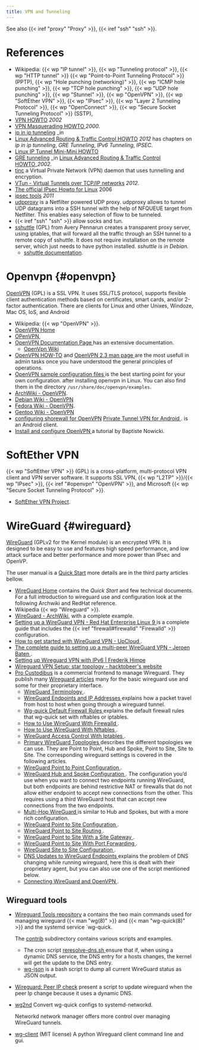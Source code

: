 ```yaml
---
title: VPN and Tunneling
---
```


See also {{< iref "proxy" "Proxy" >}}, {{< iref "ssh" "ssh" >}}.

# References
-   Wikipedia: {{< wp "IP tunnel" >}}, {{< wp "Tunneling protocol" >}}, {{< wp "HTTP tunnel" >}}
    {{< wp "Point-to-Point Tunneling Protocol" >}} (PPTP),
    {{< wp "Hole punching (networking)" >}}, {{< wp "ICMP hole punching" >}},
    {{< wp "TCP hole punching" >}}, {{< wp "UDP hole punching" >}}, {{< wp "Stunnel" >}},
    {{< wp "OpenVPN" >}}, {{< wp "SoftEther VPN" >}}, {{< wp "IPsec" >}},
    {{< wp "Layer 2 Tunneling Protocol" >}}, {{< wp "OpenConnect" >}},
    {{< wp "Secure Socket Tunneling Protocol" >}} (SSTP),
-   [VPN HOWTO](http://www.tldp.org/HOWTO/VPN-HOWTO.html) _2002_
-   [VPN Masquerading HOWTO
    ](http://www.tldp.org/HOWTO/VPN-Masquerade-HOWTO.html) _2000_.
-   [ip in ip tunneling](http://lartc.org/howto/lartc.tunnel.ip-ip.html) _in
-   [Linux Advanced Routing & Traffic Control HOWTO](http://lartc.org/howto/)
    _2012_ has chapters on _ip in ip tunneling_, _GRE Tunneling_, _IPv6 Tunneling_,
    _IPSEC_.
-   [Linux IP Tunnel Mini-Mini HOWTO](http://linas.org/linux/iptunnel.html)
-   [GRE tunneling](http://lartc.org/howto/lartc.tunnel.gre.html) _in
    [Linux Advanced Routing & Traffic Control HOWTO](http://lartc.org/howto/)__2002_.
-   [tinc](http://www.tinc-vpn.org/) a Virtual Private Network (VPN)
    daemon that uses tunnelling and encryption.
-   [VTun - Virtual Tunnels over TCP/IP networks](http://vtun.sourceforge.net/) _2012_.
-   [The official IPsec Howto for Linux](http://www.ipsec-howto.org/) 2006
-   [ipsec tools](http://ipsec-tools.sourceforge.net/) _2011_
-   [udpproxy](https://github.com/vincentbernat/udpproxy)
    is a Netfilter powered UDP proxy.  udpproxy allows to tunnel UDP
    datagrams into a SSH tunnel with the help of NFQUEUE target from
    Netfilter. This enables easy selection of flow to be tunneled.
-   {{< iref "ssh" "ssh" >}} allow socks and tun.
-   [sshuttle](https://github.com/sshuttle/sshuttle) (GPL)
    from Avery Pennarun creates a transparent proxy server, using
    iptables, that will forward all the traffic through an SSH tunnel
    to a remote copy of sshuttle.  It does not require installation on
    the remote server, which just needs to have python installed.
    _sshuttle is in Debian._
    -   [sshuttle documentation](https://sshuttle.readthedocs.org/).


# Openvpn {#openvpn}
[OpenVPN](http://openvpn.net/) (GPL) is a SSL VPN. It uses SSL/TLS
protocol, supports flexible client authentication methods based on
certificates, smart cards, and/or 2-factor authentication.
There are clients for Linux and other Unixes, Windoze, Mac OS, IoS,
and Android

-   Wikipedia: {{< wp "OpenVPN" >}}.
-   [OpenVPN Home](http://openvpn.net/)
-   [OPenVPN](http://openvpn.sourceforge.net/),
-   [OpenVPN Documentation Page
    ](https://openvpn.net/index.php/open-source/documentation.html)
    has an extensive documentation.
    -   [OpenVpn Wiki](https://community.openvpn.net/openvpn/wiki)
-   [OpenVPN HOW-TO](http://openvpn.net/index.php/documentation/howto.html)
    and [OpenVPN 2.3 man page
    ](https://community.openvpn.net/openvpn/wiki/Openvpn23ManPage)
    are the most usefull in admin tasks once you have understood the
    general principles of operations.
-   [OpenVPN sample configuration files
    ](https://openvpn.net/index.php/open-source/documentation/howto.html#examples)
    is the best starting point for your own configuration.  after installing openvpn in
    Linux. You can also find them in the directory `/usr/share/doc/openvpn/examples`.
-   [ArchWiki - OpenVPN](https://wiki.archlinux.org/index.php/OpenVPN).
-   [Debian Wiki - OpenVPN](http://wiki.debian.org/OpenVPN)
-   [Fedora Wiki - OpenVPN](http://fedoraproject/wiki/Openvpn).
-   [Gentoo Wiki - OpenVPN](https://wiki.gentoo.org/wiki/OpenVPN)
-   [configuring shorewall for OpenVPN](http://www.shorewall.net/OPENVPN.html)
    [Private Tunnel VPN for Android
    ](https://play.google.com/store/apps/details?id=net.openvpn.privatetunnel).
    is an Android client.
-   [Install and configure OpenVPN
    ](https://www.supinfo.com/articles/single/6908-install-and-configure-openvpn)
    a tutorial by  Baptiste Nowicki.

# SoftEther VPN
{{< wp "SoftEther VPN" >}} (GPL) is a cross-platform, multi-protocol VPN client
and VPN server software. It supports  SSL VPN, {{< wp "L2TP" >}}/{{< wp "IPsec" >}},
{{< iref "#openvpn" "OpenVPN" >}},
and Microsoft {{< wp "Secure Socket Tunneling Protocol" >}}.

-   [SoftEther VPN Project](https://www.softether.org/).

# WireGuard {#wireguard}
<!--
[[file:../../../../content-org/notes/network_notes/vpn_notes.org::#wireguard][Wireguard notes]]
-->

[WireGuard](https://www.wireguard.com/) (GPLv2 for the Kernel module)
is an encrypted VPN. It is designed to be easy to use and features high speed
performance, and low attack surface and better performance and more power than IPsec and
OpenVP.

The user manual is a  [Quick Start](https://www.wireguard.com/quickstart/)
more details are in the third party articles bellow.


-   [WireGuard Home](https://www.wireguard.com/) contains the *Quick Start* and few
    technical documents. For a full introduction to wireguard use and configuration look
    at the following Archwiki and RedHat reference.
-   Wikipedia {{< wp "Wireguard" >}}.
-   [WireGuard - ArchWiki](https://wiki.archlinux.org/title/WireGuard),
    with a complete example.
-   [Setting up a WireGuard VPN - Red Hat Enterprise Linux 9
    ](https://access.redhat.com/documentation/en-us/red_hat_enterprise_linux/9/html/configuring_and_managing_networking/assembly_setting-up-a-wireguard-vpn_configuring-and-managing-networking)
    is a complete guide that includes the {{< iref "firewall#firewalld" "Firewalld" >}}
    configuration.
-   [How to get started with WireGuard VPN - UpCloud
    ](https://upcloud.com/resources/tutorials/get-started-wireguard-vpn).
-   [The complete guide to setting up a multi-peer WireGuard VPN - Jeroen Baten
    ](https://www.jeroenbaten.nl/the-complete-guide-to-setting-up-a-multi-peer-wireguard-vpn/).
-   [Setting up Wireguard VPN with IPv6 | Frederik Himpe
    ](https://blog.frehi.be/2022/06/11/setting-up-wireguard-vpn-with-ipv6/)
-   [Wireguard VPN Setup: star topology - hacktobeer's website
    ](https://hacktobeer.eu/posts/wireguard-startopology-101/#dnsmasq)
-   [Pro Custodibus](https://www.procustodibus.com/features/)
    is a commercial frontend to manage Wireguard.  They publish many
    [Wireguard articles](https://www.procustodibus.com/tags/wireguard/) many for the
    basic wireguard use and some for their proprietary interface.
    -   [WireGuard Terminology
        ](https://www.procustodibus.com/blog/2020/12/wireguard-terminology/).
    -   [WireGuard Endpoints and IP Addresses
        ](https://www.procustodibus.com/blog/2021/01/wireguard-endpoints-and-ip-addresses/)
        explains how a packet travel from host to host when going through a wireguard
        tunnel.
    -   [Wg-quick Default Firewall Rules
        ](https://www.procustodibus.com/blog/2022/01/wg-quick-firewall-rules/)
        explains the default firewall rules that wg-quick set with nftables or iptables.
    -   [How to Use WireGuard With Firewalld
        ](https://www.procustodibus.com/blog/2021/07/wireguard-firewalld/).
    -   [How to Use WireGuard With Nftables
        ](https://www.procustodibus.com/blog/2021/11/wireguard-nftables/).
    -   [WireGuard Access Control With Iptables
        ](https://www.procustodibus.com/blog/2021/04/wireguard-access-control-with-iptables/).
    -   [Primary WireGuard Topologies
        ](https://www.procustodibus.com/blog/2020/10/wireguard-topologies/#point-to-site)
        describes the different topologies we can use. They are Point to Point, Hub and
        Spoke, Point to Site, Site to Site. The corresponding wireguard settings is
        covered in the following articles.
    -   [WireGuard Point to Point Configuration
        ](https://www.procustodibus.com/blog/2020/11/wireguard-point-to-point-config/).
    -   [WireGuard Hub and Spoke Configuration
        ](https://www.procustodibus.com/blog/2020/11/wireguard-hub-and-spoke-config/).
        The configuration you’d use when you want to connect two endpoints running
        WireGuard, but both endpoints are behind restrictive NAT or firewalls that do
        not allow either endpoint to accept new connections from the other. This
        requires using a third WireGuard host that can accept new connections from the
        two endpoints.
    -   [Multi-Hop WireGuard
        ](https://www.procustodibus.com/blog/2022/06/multi-hop-wireguard/)
        is similar to Hub and Spokes, but with a more rich configuration.
    -   [WireGuard Point to Site Configuration
        ](https://www.procustodibus.com/blog/2020/11/wireguard-point-to-site-config/).
    -   [WireGuard Point to Site Routing
        ](https://www.procustodibus.com/blog/2021/04/wireguard-point-to-site-routing/).
    -   [WireGuard Point to Site With a Site Gateway
        ](https://www.procustodibus.com/blog/2021/04/wireguard-point-to-site-gateway/).
    -   [WireGuard Point to Site With Port Forwarding
        ](https://www.procustodibus.com/blog/2021/04/wireguard-point-to-site-port-forwarding/).
    -   [WireGuard Site to Site Configuration
        ](https://www.procustodibus.com/blog/2020/12/wireguard-site-to-site-config/).
    -   [DNS Updates to WireGuard Endpoints
        ](https://www.procustodibus.com/blog/2021/06/dns-updates-to-wireguard-endpoints/)
        explains the problem of DNS changing while running wireguard, here this is dealt
        with their proprietary agent, but you can also use one of the script mentioned
        below.
    -   [Connecting WireGuard and OpenVPN
        ](https://www.procustodibus.com/blog/2022/08/connecting-wireguard-and-openvpn/).

## Wireguard tools


-   [Wireguard Tools repository](https://git.zx2c4.com/wireguard-tools/) a contains the
    two main commands used for managing wireguard {{< man "wg(8)" >}} and
    {{< man "wg-quick(8)" >}} and the systemd service `wg-quick.

    The [contrib](https://git.zx2c4.com/wireguard-tools/tree/contrib/) subdirectory
    contains various scripts and examples.
    -   The cron script [reresolve-dns.sh
        ](https://git.zx2c4.com/wireguard-tools/tree/contrib/reresolve-dns/reresolve-dns.sh)
        ensure that if, when using a dynamic DNS service, the DNS entry for a hosts
        changes, the kernel will get the update to the DNS entry.
    -   [wg-json](https://git.zx2c4.com/wireguard-tools/tree/contrib/json/wg-json)
        is a bash script to dump all current WireGuard status as JSON output.
-   [Wireguard: Peer IP check](https://www.tech-blogger.net/en/wireguard-peer-ip-check/)
    present a script to update wireguard when the peer Ip change because it uses a dynamic DNS.
-   [wg2nd](https://git.flu0r1ne.net/wg2nd/about/)
    Convert wg-quick configs to systemd-networkd.

    Networkd network manager offers more control over managing WireGuard tunnels.
-   [wg-client](https://github.com/gene-git/wg-client) (MIT license)
    A python  Wireguard client command line and gui.

<!-- Local Variables: -->
<!-- mode: markdown -->
<!-- ispell-local-dictionary: "english" -->
<!-- End: -->
